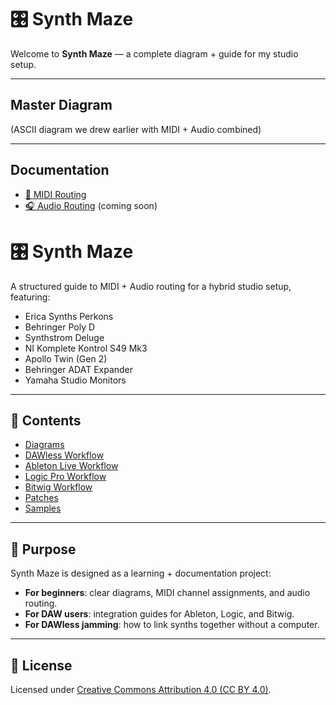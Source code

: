 # 🎛 Synth Maze

Welcome to **Synth Maze** — a complete diagram + guide for my studio setup.

---

## Master Diagram
(ASCII diagram we drew earlier with MIDI + Audio combined)

---

## Documentation
- [🎹 MIDI Routing](docs/diagrams/midi.md)
- [🎧 Audio Routing](docs/diagrams/audio.md) (coming soon)



# 🎛️ Synth Maze

A structured guide to MIDI + Audio routing for a hybrid studio setup, featuring:

- Erica Synths Perkons
- Behringer Poly D
- Synthstrom Deluge
- NI Komplete Kontrol S49 Mk3
- Apollo Twin (Gen 2)
- Behringer ADAT Expander
- Yamaha Studio Monitors

---

## 📖 Contents
- [Diagrams](docs/diagrams/ascii.md)
- [DAWless Workflow](docs/workflows/dawless.md)
- [Ableton Live Workflow](docs/workflows/ableton.md)
- [Logic Pro Workflow](docs/workflows/logic.md)
- [Bitwig Workflow](docs/workflows/bitwig.md)
- [Patches](docs/patches)
- [Samples](docs/samples)

---

## 🎯 Purpose
Synth Maze is designed as a learning + documentation project:
- **For beginners**: clear diagrams, MIDI channel assignments, and audio routing.
- **For DAW users**: integration guides for Ableton, Logic, and Bitwig.
- **For DAWless jamming**: how to link synths together without a computer.

---

## 🔗 License
Licensed under [Creative Commons Attribution 4.0 (CC BY 4.0)](LICENSE).
